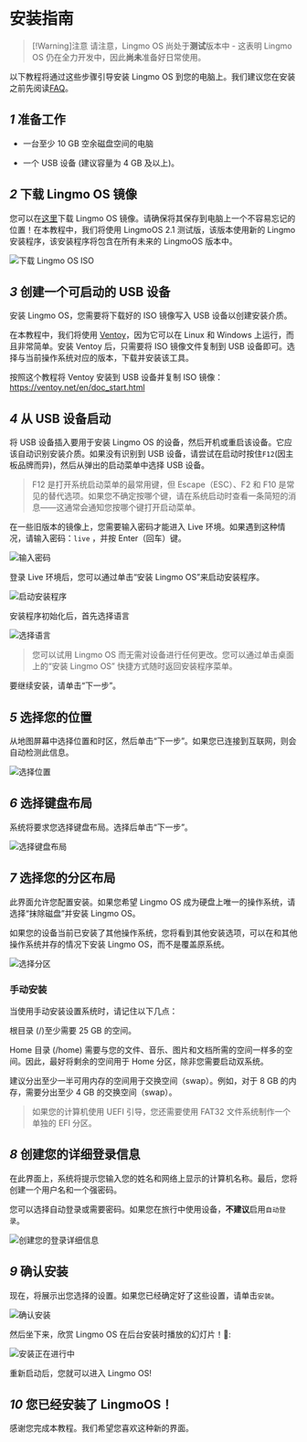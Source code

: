 # 安装指南

> [!Warning]注意
> 请注意，Lingmo OS 尚处于**测试**版本中 - 这表明 Lingmo OS 仍在全力开发中，因此**尚未**准备好日常使用。

以下教程将通过这些步骤引导安装 Lingmo OS 到您的电脑上。我们建议您在安装之前先阅读[FAQ](faq)。

## *1* 准备工作

- 一台至少 10 GB 空余磁盘空间的电脑

- 一个 USB 设备 (建议容量为 4 GB 及以上)。

## *2* 下载 Lingmo OS 镜像

您可以在[这里](https://lingmo.org/download)下载 Lingmo OS 镜像。请确保将其保存到电脑上一个不容易忘记的位置！在本教程中，我们将使用 LingmoOS 2.1 测试版，该版本使用新的 Lingmo 安装程序，该安装程序将包含在所有未来的 LingmoOS 版本中。

![下载 Lingmo OS ISO](../assets/installation-guide/1.webp)

## *3* 创建一个可启动的 USB 设备

安装 Lingmo OS，您需要将下载好的 ISO 镜像写入 USB 设备以创建安装介质。

在本教程中，我们将使用 [Ventoy](https://ventoy.net)，因为它可以在 Linux 和 Windows 上运行，而且非常简单。安装 Ventoy 后，只需要将 ISO 镜像文件复制到 USB 设备即可。选择与当前操作系统对应的版本，下载并安装该工具。

按照这个教程将 Ventoy 安装到 USB 设备并复制 ISO 镜像：<https://ventoy.net/en/doc_start.html>

## *4* 从 USB 设备启动

将 USB 设备插入要用于安装 Lingmo OS 的设备，然后开机或重启该设备。它应该自动识别安装介质。如果没有识别到 USB 设备，请尝试在启动时按住`F12`(因主板品牌而异)，然后从弹出的启动菜单中选择 USB 设备。

> F12 是打开系统启动菜单的最常用键，但 Escape（ESC）、F2 和 F10 是常见的替代选项。如果您不确定按哪个键，请在系统启动时查看一条简短的消息——这通常会通知您按哪个键打开启动菜单。

在一些旧版本的镜像上，您需要输入密码才能进入 Live 环境。如果遇到这种情况，请输入密码：`live` ，并按 Enter（回车）键。

![输入密码](../assets/installation-guide/2.webp)

登录 Live 环境后，您可以通过单击“安装 Lingmo OS”来启动安装程序。

![启动安装程序](../assets/installation-guide/3.webp)

安装程序初始化后，首先选择语言

![选择语言](../assets/installation-guide/4.webp)

>您可以试用 Lingmo OS 而无需对设备进行任何更改。您可以通过单击桌面上的“安装 Lingmo OS” 快捷方式随时返回安装程序菜单。

要继续安装，请单击“下一步”。

## *5* 选择您的位置

从地图屏幕中选择位置和时区，然后单击“下一步”。如果您已连接到互联网，则会自动检测此信息。

![选择位置](../assets/installation-guide/5.webp)

## *6* 选择键盘布局

系统将要求您选择键盘布局。选择后单击“下一步”。

![选择键盘布局](../assets/installation-guide/6.webp)

## *7* 选择您的分区布局

此界面允许您配置安装。如果您希望 Lingmo OS 成为硬盘上唯一的操作系统，请选择“抹除磁盘”并安装 Lingmo OS。

如果您的设备当前已安装了其他操作系统，您将看到其他安装选项，可以在和其他操作系统并存的情况下安装 Lingmo OS，而不是覆盖原系统。

![选择分区](../assets/installation-guide/7.webp)

### 手动安装

当使用手动安装设置系统时，请记住以下几点：

根目录 (/)至少需要 25 GB 的空间。

Home 目录 (/home) 需要与您的文件、音乐、图片和文档所需的空间一样多的空间。因此，最好将剩余的空间用于 Home 分区，除非您需要启动双系统。

建议分出至少一半可用内存的空间用于交换空间（swap）。例如，对于 8 GB 的内存，需要分出至少 4 GB 的交换空间（swap）。

> 如果您的计算机使用 UEFI 引导，您还需要使用 FAT32 文件系统制作一个单独的 EFI 分区。

## *8* 创建您的详细登录信息

在此界面上，系统将提示您输入您的姓名和网络上显示的计算机名称。最后，您将创建一个用户名和一个强密码。

您可以选择自动登录或需要密码。如果您在旅行中使用设备，**不建议**启用`自动登录`。

![创建您的登录详细信息](../assets/installation-guide/8.webp)

## *9* 确认安装

现在，将展示出您选择的设置。如果您已经确定好了这些设置，请单击`安装`。

![确认安装](../assets/installation-guide/9.webp)

然后坐下来，欣赏 Lingmo OS 在后台安装时播放的幻灯片！🙂:

![安装正在进行中](../assets/installation-guide/10.webp)

重新启动后，您就可以进入 Lingmo OS!

## *10* 您已经安装了 LingmoOS！

感谢您完成本教程。我们希望您喜欢这种新的界面。
